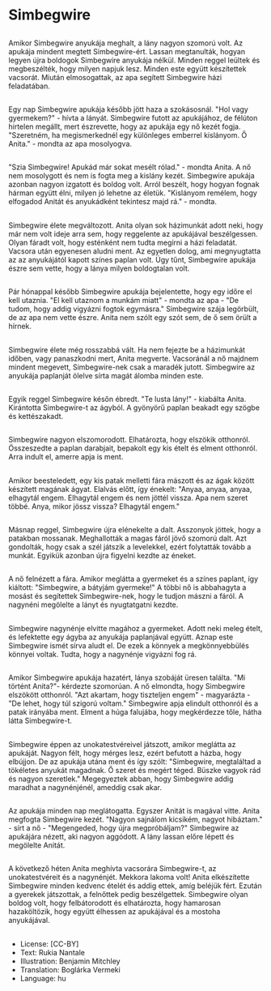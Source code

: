 # Simbegwire

##
Amikor Simbegwire anyukája meghalt, a lány nagyon szomorú volt. Az apukája mindent megtett Simbegwire-ért. Lassan megtanulták, hogyan legyen újra boldogok Simbegwire anyukája nélkül. Minden reggel leültek és megbeszélték, hogy milyen napjuk lesz. Minden este együtt készítettek vacsorát. Miután elmosogattak, az apa segített Simbegwire házi feladatában.

##
Egy nap Simbegwire apukája később jött haza a szokásosnál. "Hol vagy gyermekem?" - hívta a lányát. Simbegwire futott az apukájához, de félúton hirtelen megállt, mert észrevette, hogy az apukája egy nő kezét fogja. "Szeretném, ha megismerkednél egy különleges emberrel kislányom. Ő Anita." - mondta az apa mosolyogva.

##
"Szia Simbegwire! Apukád már sokat mesélt rólad." - mondta Anita. A nő nem mosolygott és nem is fogta meg a kislány kezét. Simbegwire apukája azonban nagyon izgatott és boldog volt. Arról beszélt, hogy hogyan fognak hárman együtt élni, milyen jó lehetne az életük. "Kislányom remélem, hogy elfogadod Anitát és anyukádként tekintesz majd rá." - mondta.

##
Simbegwire élete megváltozott. Anita olyan sok házimunkát adott neki, hogy már nem volt ideje arra sem, hogy reggelente az apukájával beszélgessen. Olyan fáradt volt, hogy esténként nem tudta megírni a házi feladatát. Vacsora után egyenesen aludni ment. Az egyetlen dolog, ami megnyugtatta az az anyukájától kapott színes paplan volt. Úgy tűnt, Simbegwire apukája észre sem vette, hogy a lánya milyen boldogtalan volt.

##
Pár hónappal később Simbegwire apukája bejelentette, hogy egy időre el kell utaznia. "El kell utaznom a munkám miatt" - mondta az apa - "De tudom, hogy addig vigyázni fogtok egymásra." Simbegwire szája legörbült, de az apa nem vette észre. Anita nem szólt egy szót sem, de ő sem örült a hírnek.

##
Simbegwire élete még rosszabbá vált. Ha nem fejezte be a házimunkát időben, vagy panaszkodni mert, Anita megverte. Vacsoránál a nő majdnem mindent megevett, Simbegwire-nek csak a maradék jutott. Simbegwire az anyukája paplanját ölelve sírta magát álomba minden este.

##
Egyik reggel Simbegwire későn ébredt. "Te lusta lány!" - kiabálta Anita. Kirántotta Simbegwire-t az ágyból. A gyönyörű paplan beakadt egy szögbe és kettészakadt.

##
Simbegwire nagyon elszomorodott. Elhatározta, hogy elszökik otthonról. Összeszedte a paplan darabjait, bepakolt egy kis ételt és elment otthonról. Arra indult el, amerre apja is ment.

##
Amikor beesteledett, egy kis patak melletti fára mászott és az ágak között készített magának ágyat. Elalvás előtt, így énekelt: "Anyaa, anyaa, anyaa, elhagytál engem. Elhagytál engem és nem jöttél vissza. Apa nem szeret többé. Anya, mikor jössz vissza? Elhagytál engem."

##
Másnap reggel, Simbegwire újra elénekelte a dalt. Asszonyok jöttek, hogy a patakban mossanak. Meghallották a magas fáról jövő szomorú dalt. Azt gondolták, hogy csak a szél játszik a levelekkel, ezért folytatták tovább a munkát. Egyikük azonban újra figyelni kezdte az éneket.

##
A nő felnézett a fára. Amikor meglátta a gyermeket és a színes paplant, így kiáltott: "Simbegwire, a bátyjám gyermeke!" A többi nő is abbahagyta a mosást és segítettek Simbegwire-nek, hogy le tudjon mászni a fáról. A nagynéni megölelte a lányt és nyugtatgatni kezdte.

##
Simbegwire nagynénje elvitte magához a gyermeket. Adott neki meleg ételt, és lefektette egy ágyba az anyukája paplanjával együtt. Aznap este Simbegwire ismét sírva aludt el. De ezek a könnyek a megkönnyebbülés könnyei voltak. Tudta, hogy a nagynénje vigyázni fog rá.

##
Amikor Simbegwire apukája hazatért, lánya szobáját üresen találta. "Mi történt Anita?"- kérdezte szomorúan. A nő elmondta, hogy Simbegwire elszökött otthonról. "Azt akartam, hogy tiszteljen engem" - magyarázta - "De lehet, hogy túl szigorú voltam." Simbegwire apja elindult otthonról és a patak irányába ment. Elment a húga falujába, hogy megkérdezze tőle, hátha látta Simbegwire-t.

##
Simbegwire éppen az unokatestvéreivel játszott, amikor meglátta az apukáját. Nagyon félt, hogy mérges lesz, ezért befutott a házba, hogy elbújjon. De az apukája utána ment és így szólt: "Simbegwire, megtaláltad a tökéletes anyukát magadnak. Ő szeret és megért téged. Büszke vagyok rád és nagyon szeretlek." Megegyeztek abban, hogy Simbegwire addig maradhat a nagynénjénél, ameddig csak akar.

##
Az apukája minden nap meglátogatta. Egyszer Anitát is magával vitte. Anita megfogta Simbegwire kezét. "Nagyon sajnálom kicsikém, nagyot hibáztam." - sírt a nő - "Megengeded, hogy újra megpróbáljam?" Simbegwire az apukájára nézett, aki nagyon aggódott. A lány lassan előre lépett és megölelte Anitát.

##
A következő héten Anita meghívta vacsorára Simbegwire-t, az unokatestvéreit és a nagynénjét. Mekkora lakoma volt! Anita elkészítette Simbegwire minden kedvenc ételét és addig ettek, amíg beléjük fért. Ezután a gyerekek játszottak, a felnőttek pedig beszélgettek. Simbegwire olyan boldog volt, hogy felbátorodott és elhatározta, hogy hamarosan hazaköltözik, hogy együtt élhessen az apukájával és a mostoha anyukájával.

##
* License: [CC-BY]
* Text: Rukia Nantale
* Illustration: Benjamin Mitchley
* Translation: Boglárka Vermeki
* Language: hu

